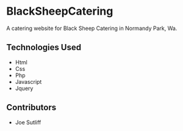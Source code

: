 # BlackSheepCatering

A catering website for Black Sheep Catering in Normandy Park, Wa. 

## Technologies Used

- Html
- Css
- Php
- Javascript
- Jquery

## Contributors

- Joe Sutliff
